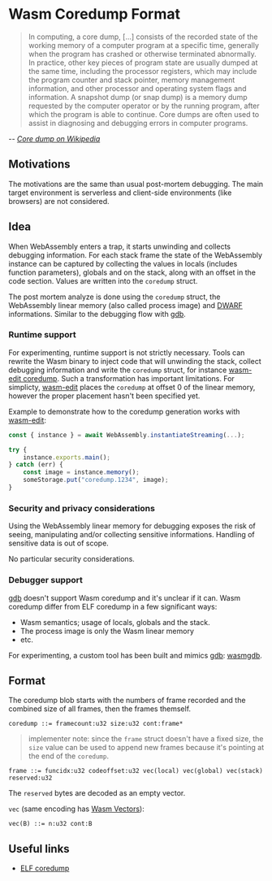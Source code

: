 # Wasm Coredump Format

> In computing, a core dump, [...] consists of the recorded state of the working memory of a computer program at a specific time, generally when the program has crashed or otherwise terminated abnormally. In practice, other key pieces of program state are usually dumped at the same time, including the processor registers, which may include the program counter and stack pointer, memory management information, and other processor and operating system flags and information. A snapshot dump (or snap dump) is a memory dump requested by the computer operator or by the running program, after which the program is able to continue. Core dumps are often used to assist in diagnosing and debugging errors in computer programs.

-- <cite>[Core dump on Wikipedia]</cite>

## Motivations

The motivations are the same than usual post-mortem debugging. The main target environment is serverless and client-side environments (like browsers) are not considered.

## Idea

When WebAssembly enters a trap, it starts unwinding and collects debugging information. For each stack frame the state of the WebAssembly instance can be captured by collecting the values in locals (includes function parameters), globals and on the stack, along with an offset in the code section. Values are written into the `coredump` struct.

The post mortem analyze is done using the `coredump` struct, the WebAssembly linear memory (also called process image) and [DWARF] informations. Similar to the debugging flow with [gdb].

### Runtime support

For experimenting, runtime support is not strictly necessary. Tools can rewrite the Wasm binary to inject code that will unwinding the stack, collect debugging information and write the `coredump` struct, for instance [wasm-edit coredump]. Such a transformation has important limitations. For simplicty, [wasm-edit] places the `coredump` at offset 0 of the linear memory, however the proper placement hasn't been specified yet.

Example to demonstrate how to the coredump generation works with [wasm-edit]:
```js
const { instance } = await WebAssembly.instantiateStreaming(...);

try {
    instance.exports.main();
} catch (err) {
    const image = instance.memory();
    someStorage.put("coredump.1234", image);
}
```

### Security and privacy considerations

Using the WebAssembly linear memory for debugging exposes the risk of seeing, manipulating and/or collecting sensitive informations.
Handling of sensitive data is out of scope.

No particular security considerations.

### Debugger support

[gdb] doesn't support Wasm coredump and it's unclear if it can.
Wasm coredump differ from ELF coredump in a few significant ways:
- Wasm semantics; usage of locals, globals and the stack.
- The process image is only the Wasm linear memory
- etc.

For experimenting, a custom tool has been built and mimics [gdb]: [wasmgdb].

## Format

The coredump blob starts with the numbers of frame recorded and the combined size of all frames, then the frames themself.

```
coredump ::= framecount:u32 size:u32 cont:frame*
```

> implementer note: since the `frame` struct doesn't have a fixed size, the `size` value can be used to append new frames because it's pointing at the end of the `coredump`.

```
frame ::= funcidx:u32 codeoffset:u32 vec(local) vec(global) vec(stack) reserved:u32
```

The `reserved` bytes are decoded as an empty vector.

`vec` (same encoding has [Wasm Vectors]):
```
vec(B) ::= n:u32 cont:B
```

## Useful links

- [ELF coredump]

[Wasm Vectors]: https://webassembly.github.io/spec/core/binary/conventions.html#binary-vec
[ELF coredump]: https://www.gabriel.urdhr.fr/2015/05/29/core-file/
[Core dump on Wikipedia]: https://en.wikipedia.org/wiki/Core_dump
[gdb]: https://linux.die.net/man/1/gdb
[wasm-edit coredump]: https://github.com/xtuc/wasm-edit/blob/main/src/coredump.rs
[wasm-edit]: https://github.com/xtuc/wasm-edit
[wasmgdb]: https://github.com/xtuc/wasmgdb
[DWARF]: https://yurydelendik.github.io/webassembly-dwarf
